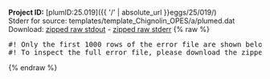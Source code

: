 **Project ID:** [plumID:25.019]({{ '/' | absolute_url }}eggs/25/019/)  
Stderr for source:  templates/template_Chignolin_OPES/a/plumed.dat   
Download: [zipped raw stdout](plumed.dat.plumed.stdout.txt.zip) - [zipped raw stderr](plumed.dat.plumed.stderr.txt.zip) 
{% raw %}
<pre>
#! Only the first 1000 rows of the error file are shown below
#! To inspect the full error file, please download the zipped raw stderr file above
</pre>
{% endraw %}

